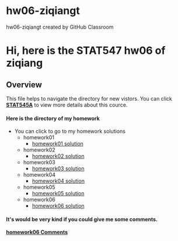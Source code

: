 # hw06-ziqiangt
hw06-ziqiangt created by GitHub Classroom
# Hi, here is the STAT547 hw06 of ziqiang

## Overview
This file helps to navigate the directory for new vistors. You can click **[STAT545A](http://stat545.com/)** to view more details about this cource.

#### Here is the directory of my homework

- You can click to go to my homework solutions
	+ homework01 
		* [homework01 solution](https://github.com/STAT545-UBC-students/hw01-ziqiangt)
	+ homework02
		* [homework02 solution](https://github.com/STAT545-UBC-students/hw02-ziqiangt)
	+ homework03
		* [homework03 solution](https://github.com/STAT545-UBC-students/hw03-ziqiangt)
 	+ homework04
		* [homework04 solution](https://github.com/STAT545-UBC-students/hw04-ziqiangt)
  + homework05
    * [homework05 solution](https://github.com/STAT545-UBC-students/hw05-ziqiangt)
  + homework06
    * [homework06 solution](https://github.com/STAT545-UBC-students/hw06-ziqiangt)
 #### It's would be very kind if you could give me some **comments**.
 **[homework06 Comments](https://github.com/STAT545-UBC-students/hw06-ziqiangt/issues)**
